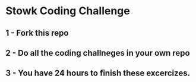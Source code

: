 # Stowk Coding Challenge

## 1 - Fork this repo

## 2 - Do all the coding challneges in your own repo

## 3 - You have 24 hours to finish these excercizes.